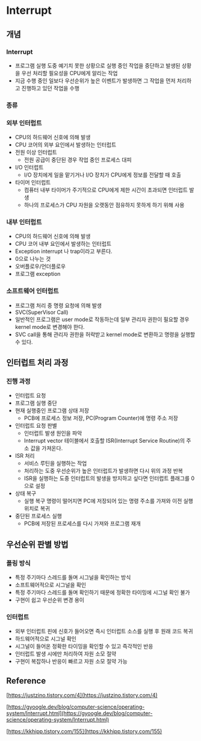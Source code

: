 # Interrupt

## 개념

### Interrupt

- 프로그램 실행 도중 예기치 못한 상황으로 실행 중인 작업을 중단하고 발생된 상황을 우선 처리할 필요성을 CPU에게 알리는 작업
- 지금 수행 중인 일보다 우선순위가 높은 이벤트가 발생하면 그 작업을 먼저 처리하고 진행하고 있던 작업을 수행

### 종류

### 외부 인터럽트

- CPU의 하드웨어 신호에 의해 발생
- CPU 코어의 외부 요인에서 발생하는 인터럽트
- 전원 이상 인터럽트
    - 전원 공급이 중단된 경우 작업 중인 프로세스 대피
- I/O 인터럽트
    - I/O 장치에게 일을 맡기거나 I/O 장치가 CPU에게 정보를 전달할 때 호출
- 타이머 인터럽트
    - 컴퓨터 내부 타이머가 주기적으로 CPU에게 제한 시간이 초과되면 인터럽트 발생
    - 하나의 프로세스가 CPU 자원을 오랫동안 점유하지 못하게 하기 위해 사용

### 내부 인터럽트

- CPU의 하드웨어 신호에 의해 발생
- CPU 코어 내부 요인에서 발생하는 인터럽트
- Exception interrupt 나 trap이라고 부른다.
- 0으로 나누는 것
- 오버플로우/언더플로우
- 프로그램 exception

### 소프트웨어 인터럽트

- 프로그램 처리 중 명령 요청에 의해 발생
- SVC(SuperVisor Call)
- 일반적인 프로그램은 user mode로 작동하는데 일부 관리자 권한이 필요할 경우 kernel mode로 변경해야 한다.
- SVC call을 통해 관리자 권한을 허락받고 kernel mode로 변환하고 명령을 실행할 수 있다.

## 인터럽트 처리 과정

### 진행 과정

- 인터럽트 요청
- 프로그램 실행 중단
- 현재 실행중인 프로그램 상태 저장
    - PCB에 프로세스 정보 저장, PC(Program Counter)에 명령 주소 저장
- 인터럽트 요청 판별
    - 인터럽트 발생 원인을 파악
    - Interrupt vector 테이블에서 호출할 ISR(Interrupt Service Routine)의 주소 값을 가져온다.
- ISR 처리
    - 서비스 루틴을 실행하는 작업
    - 처리하는 도중 우선순위가 높은 인터럽트가 발생하면 다시 위의 과정 반복
    - ISR을 실행하는 도중 인터럽트의 발생을 방지하고 싶다면 인터럽트 플래그를 0으로 설정
- 상태 복구
    - 실행 복구 명령이 떨어지면 PC에 저장되어 있는 명령 주소를 가져와 이전 실행 위치로 복귀
- 중단된 프로세스 실행
    - PCB에 저장된 프로세스를 다시 가져와 프로그램 재개

## 우선순위 판별 방법

### 폴링 방식

- 특정 주기마다 스레드를 돌며 시그널을 확인하는 방식
- 소프트웨어적으로 시그널을 확인
- 특정 주기마다 스레드를 돌며 확인하기 때문에 정확한 타이밍에 시그널 확인 불가
- 구현이 쉽고 우선순위 변경 용이

### 인터럽트

- 외부 인터럽트 핀에 신호가 들어오면 즉시 인터럽트 소스를 실행 후 원래 코드 복귀
- 하드웨어적으로 시그널 확인
- 시그널이 들어온 정확한 타이밍을 확인할 수 있고 즉각적인 반응
- 인터럽트 발생 시에만 처리하여 자원 소모 절약
- 구현이 복잡하나 반응이 빠르고 자원 소모 절약 가능

## Reference

[https://justzino.tistory.com/4](https://justzino.tistory.com/4)

[https://gyoogle.dev/blog/computer-science/operating-system/Interrupt.html](https://gyoogle.dev/blog/computer-science/operating-system/Interrupt.html)

[https://kkhipp.tistory.com/155](https://kkhipp.tistory.com/155)